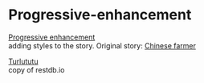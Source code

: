 # Progressive-enhancement

[Progressive enhancement](https://geert-timmermans.github.io/Progressive-enhancement/)  
adding styles to the story. Original story: [Chinese farmer](markdown.md)  

[Turlututu](https://geert-timmermans.github.io/Progressive-enhancement/turlututu.html)  
copy of restdb.io
